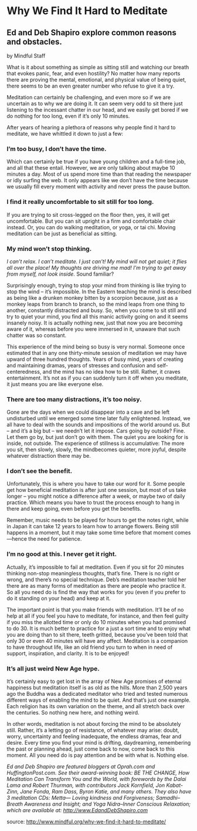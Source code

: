 Why We Find It Hard to Meditate
===============================

Ed and Deb Shapiro explore common reasons and obstacles.
--------------------------------------------------------
by Mindful Staff

What is it about something as simple as sitting
still and watching our breath that evokes panic,
fear, and even hostility? No matter how many
reports there are proving the mental, emotional,
and physical value of being quiet, there seems to be
an even greater number who refuse to give it a try.

Meditation can certainly be challenging, and
even more so if we are uncertain as to why we are
doing it. It can seem very odd to sit there just
listening to the incessant chatter in our head, and
we easily get bored if we do nothing for too long,
even if it’s only 10 minutes.

After years of hearing a plethora of reasons
why people find it hard to meditate, we have
whittled it down to just a few:

### I’m too busy, I don’t have the time.
Which can certainly be true if you have young
children and a full-time job, and all that these
entail. However, we are only talking about maybe
10 minutes a day. Most of us spend more time than
that reading the newspaper or idly surfing the web.
It only appears like we don’t have the time because
we usually fill every moment with activity and
never press the pause button.

### I find it really uncomfortable to sit still for too long.
If you are trying to sit cross-legged on the floor
then, yes, it will get uncomfortable. But you can sit
upright in a firm and comfortable chair instead. Or,
you can do walking meditation, or yoga, or tai chi.
Moving meditation can be just as beneficial as
sitting.

### My mind won’t stop thinking.
_I can’t relax. I
can’t meditate. I just can’t! My mind will not get
quiet; it flies all over the place! My thoughts are
driving me mad! I’m trying to get away from
myself, not look inside._ Sound familiar?

Surprisingly enough, trying to stop your mind
from thinking is like trying to stop the wind – it’s
impossible. In the Eastern teaching the mind is
described as being like a drunken monkey bitten by
a scorpion because, just as a monkey leaps from
branch to branch, so the mind leaps from one thing
to another, constantly distracted and busy. So,
when you come to sit still and try to quiet your
mind, you find all this manic activity going on and
it seems insanely noisy. It is actually nothing new,
just that now you are becoming aware of it,
whereas before you were immersed in it, unaware
that such chatter was so constant.

This experience of the mind being so busy is
very normal. Someone once estimated that in any
one thirty-minute session of meditation we may
have upward of three hundred thoughts. Years of
busy mind, years of creating and maintaining
dramas, years of stresses and confusion and self-
centeredness, and the mind has no idea how to be
still. Rather, it craves entertainment. It’s not as if
you can suddenly turn it off when you meditate, it
just means you are like everyone else.

### There are too many distractions, it’s too noisy.
Gone are the days when we could disappear
into a cave and be left undisturbed until we
emerged some time later fully enlightened. Instead,
we all have to deal with the sounds and impositions
of the world around us. But – and it’s a big but –
we needn’t let it impose. Cars going by outside?
Fine. Let them go by, but just don’t go with them.
The quiet you are looking for is inside, not outside.
The experience of stillness is accumulative: The
more you sit, then slowly, slowly, the mindbecomes quieter, more joyful, despite whatever
distraction there may be.

### I don’t see the benefit.
Unfortunately, this is where you have to take
our word for it. Some people get how beneficial
meditation is after just one session, but most of us
take longer – you might notice a difference after a
week, or maybe two of daily practice. Which
means you have to trust the process enough to hang
in there and keep going, even before you get the
benefits.

Remember, music needs to be played for hours
to get the notes right, while in Japan it can take 12
years to learn how to arrange flowers. Being still
happens in a moment, but it may take some time
before that moment comes—hence the need for
patience.

### I’m no good at this. I never get it right.
Actually, it’s impossible to fail at meditation.
Even if you sit for 20 minutes thinking non-stop
meaningless thoughts, that’s fine. There is no right
or wrong, and there’s no special technique. Deb’s
meditation teacher told her there are as many forms
of meditation as there are people who practice it.
So all you need do is find the way that works for
you (even if you prefer to do it standing on your
head) and keep at it.

The important point is that you make friends
with meditation. It’ll be of no help at all if you feel
you have to meditate, for instance, and then feel
guilty if you miss the allotted time or only do 10
minutes when you had promised to do 30. It is
much better to practice for a just a sort time and to
enjoy what you are doing than to sit there, teeth
gritted, because you’ve been told that only 30 or
even 40 minutes will have any affect. Meditation is
a companion to have throughout life, like an old
friend you turn to when in need of support,
inspiration, and clarity. It is to be enjoyed!

### It’s all just weird New Age hype.
It’s certainly easy to get lost in the array of New
Age promises of eternal happiness but meditation
itself is as old as the hills. More than 2,500 years
ago the Buddha was a dedicated meditator who
tried and tested numerous different ways of
enabling the mind to be quiet. And that’s just one
example. Each religion has its own variation on the
theme, and all stretch back over the centuries. So
nothing new here, and nothing weird.

In other words, meditation is not about forcing
the mind to be absolutely still. Rather, it’s a letting
go of resistance, of whatever may arise: doubt,
worry, uncertainty and feeling inadequate, the
endless dramas, fear and desire. Every time you
find your mind is drifting, daydreaming,
remembering the past or planning ahead, just come
back to now, come back to this moment. All you
need do is pay attention and be with what is.
Nothing else.

_Ed and Deb Shapiro are featured bloggers at
Oprah.com and HuffingtonPost.com. See their
award-winning book: BE THE CHANGE, How
Meditation Can Transform You and the World, with
forewords by the Dalai Lama and Robert Thurman,
with contributors Jack Kornfield, Jon Kabat-Zinn,
Jane Fonda, Ram Dass, Byron Katie, and many
others. They also have 3 meditation CDs: Metta—
Loving kindness and Forgiveness; Samadhi–Breath
Awareness and Insight; and Yoga Nidra–Inner
Conscious Relaxation; which are available at:
<http://www.EdandDebShapiro.com>_

source: <http://www.mindful.org/why-we-find-it-hard-to-meditate/>
